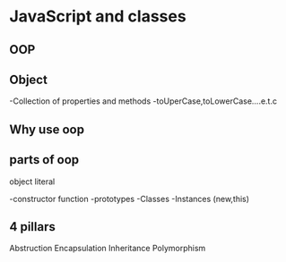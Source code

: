 # JavaScript and classes

## OOP

## Object

-Collection of properties and methods
-toUperCase,toLowerCase....e.t.c

## Why use oop

## parts of oop

object literal

-constructor function
-prototypes
-Classes
-Instances (new,this)

## 4 pillars

Abstruction
Encapsulation
Inheritance
Polymorphism
